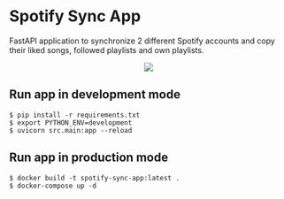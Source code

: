 # Spotify Sync App

FastAPI application to synchronize 2 different Spotify accounts and copy their liked songs, followed playlists and own playlists.

<p align="center">
<img src="https://www.trustedreviews.com/wp-content/uploads/sites/54/2018/10/Spotify_Premium_Update.jpg">
</p>

## Run app in development mode

    $ pip install -r requirements.txt
    $ export PYTHON_ENV=development
    $ uvicorn src.main:app --reload

## Run app in production mode

    $ docker build -t spotify-sync-app:latest .
	$ docker-compose up -d